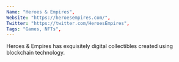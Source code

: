 ```yaml
--- 
Name: "Heroes & Empires", 
Website: "https://heroesempires.com/", 
Twitter: "https://twitter.com/HeroesEmpires", 
Tags: "Games, NFTs", 
--- 
```

<!--lang:en--> 
Heroes & Empires has exquisitely digital collectibles created using blockchain technology.
<!--lang:es--] 
Heroes & Empires tiene coleccionables exquisitamente digitales creados con tecnología blockchain.
<!--lang:de--] 
Heroes & Empires hat exquisite digitale Sammlerstücke, die mit der Blockchain-Technologie erstellt wurden.
<!--lang:fr--] 
Heroes & Empires propose des objets de collection numériques exquis créés à l'aide de la technologie blockchain.
<!--lang:pl--] 
Heroes & Empires ma znakomicie cyfrowe kolekcje stworzone przy użyciu technologii blockchain.
<!--lang:uk--] 
У Heroes & Empires є вишукані цифрові предмети колекціонування, створені за допомогою технології блокчейн.
[!--lang:*--> 
